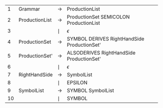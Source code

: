 | | | | |
| --------|-------|---| ---|
| 1 | Grammar | $\rightarrow$ | ProductionList |
|   2 | ProductionList | $\rightarrow$ |  ProductionSet SEMICOLON ProductionList |
|   3 |                | $\mid$ | $\epsilon$|
|   4 | ProductionSet | $\rightarrow$ | SYMBOL DERIVES RightHandSide ProductionSet' |
|   5 | ProductionSet' | $\rightarrow$ | ALSODERIVES RightHandSide ProductionSet' |
|   6 |              | $\mid$ | $\epsilon$ |
|   7 | RightHandSide  | $\rightarrow$ | SymbolList |
|   8 |                 |$\mid$ | EPSILON |
|   9 | SymbolList     | $\rightarrow$ | SYMBOL SymbolList |
|   10 |                | $\mid$ | SYMBOL |
